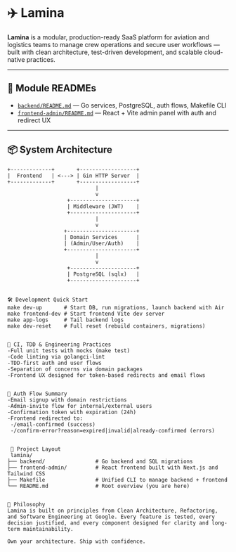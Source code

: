 # ✈️ Lamina

**Lamina** is a modular, production-ready SaaS platform for aviation and logistics teams to manage crew operations and secure user workflows — built with clean architecture, test-driven development, and scalable cloud-native practices.

---

## 📂 Module READMEs

- [`backend/README.md`](./backend/README.md) — Go services, PostgreSQL, auth flows, Makefile CLI
- [`frontend-admin/README.md`](./frontend-admin/README.md) — React + Vite admin panel with auth and redirect UX

---

## 📦 System Architecture

```text
+-------------+       +------------------+
|  Frontend   | <---> | Gin HTTP Server  |
+-------------+       +------------------+
                            |
                            v
                   +---------------------+
                   | Middleware (JWT)    |
                   +---------------------+
                            |
                            v
                  +----------------------+
                  | Domain Services      |
                  | (Admin/User/Auth)    |
                  +----------------------+
                            |
                            v
                   +---------------------+
                   | PostgreSQL (sqlx)   |
                   +---------------------+


🛠️ Development Quick Start
make dev-up       # Start DB, run migrations, launch backend with Air
make frontend-dev # Start frontend Vite dev server
make app-logs     # Tail backend logs
make dev-reset    # Full reset (rebuild containers, migrations)


🧪 CI, TDD & Engineering Practices
-Full unit tests with mocks (make test)
-Code linting via golangci-lint
-TDD-first auth and user flows
-Separation of concerns via domain packages
-Frontend UX designed for token-based redirects and email flows


🔐 Auth Flow Summary
-Email signup with domain restrictions
-Admin-invite flow for internal/external users
-Confirmation token with expiration (24h)
-Frontend redirected to:
 -/email-confirmed (success)
 -/confirm-error?reason=expired|invalid|already-confirmed (errors)


 🧱 Project Layout
 lamina/
├── backend/                # Go backend and SQL migrations
├── frontend-admin/         # React frontend built with Next.js and Tailwind CSS
├── Makefile                # Unified CLI to manage backend + frontend
└── README.md               # Root overview (you are here)


🧠 Philosophy
Lamina is built on principles from Clean Architecture, Refactoring, and Software Engineering at Google. Every feature is tested, every decision justified, and every component designed for clarity and long-term maintainability.

Own your architecture. Ship with confidence.